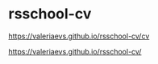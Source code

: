 # rsschool-cv

https://valeriaevs.github.io/rsschool-cv/cv

https://valeriaevs.github.io/rsschool-cv/
